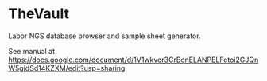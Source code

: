 # TheVault

Labor NGS database browser and sample sheet generator.

See manual at https://docs.google.com/document/d/1V1wkvor3CrBcnELANPELFetoi2GJQnW5gjdSd14KZXM/edit?usp=sharing
